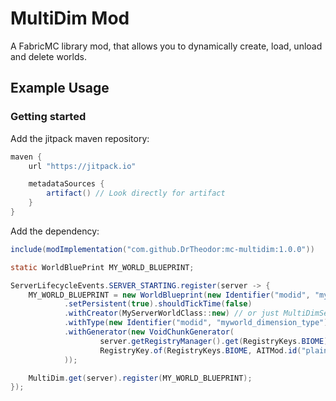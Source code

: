 # MultiDim Mod
A FabricMC library mod, that allows you to dynamically create, load, unload and delete worlds.

## Example Usage

### Getting started

Add the jitpack maven repository:
```groovy
maven {
    url "https://jitpack.io"

    metadataSources {
        artifact() // Look directly for artifact
    }
}
```

Add the dependency:
```groovy
include(modImplementation("com.github.DrTheodor:mc-multidim:1.0.0"))
```

```java
static WorldBluePrint MY_WORLD_BLUEPRINT;

ServerLifecycleEvents.SERVER_STARTING.register(server -> {
    MY_WORLD_BLUEPRINT = new WorldBlueprint(new Identifier("modid", "myworld"))
            .setPersistent(true).shouldTickTime(false)
            .withCreator(MyServerWorldClass::new) // or just MultiDimServerWorld
            .withType(new Identifier("modid", "myworld_dimension_type"))
            .withGenerator(new VoidChunkGenerator(
                    server.getRegistryManager().get(RegistryKeys.BIOME),
                    RegistryKey.of(RegistryKeys.BIOME, AITMod.id("plains"))
            ));

    MultiDim.get(server).register(MY_WORLD_BLUEPRINT);
});
```